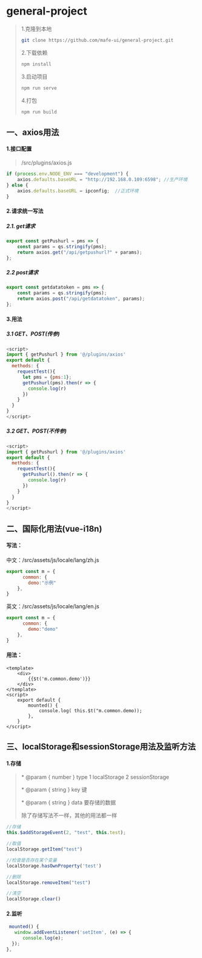 # general-project

> 1.克隆到本地
>
> ````bash
> git clone https://github.com/mafe-ui/general-project.git
> ````
>
> 2.下载依赖
>
> ````bash
> npm install
> ````
>
> 3.启动项目
>
> ````bash
> npm run serve
> ````
>
> 4.打包
>
> ````bash
> npm run build
> ````

## 一、axios用法

#### 1.接口配置

> /src/plugins/axios.js

````js
if (process.env.NODE_ENV === "development") {
    axios.defaults.baseURL = "http://192.168.0.109:6598"; //生产环境    
} else {
    axios.defaults.baseURL = ipconfig;	//正式环境
}
````

#### 2.请求统一写法

##### 2.1. get请求

````js
export const getPushurl = pms => {
    const params = qs.stringify(pms);
    return axios.get("/api/getpushurl?" + params);
};
````

##### 2.2 post请求

````js
export const getdatatoken = pms => {
    const params = qs.stringify(pms);
    return axios.post("/api/getdatatoken", params);
};
````

#### 3.用法

##### 3.1 GET、POST(传参)

````js
<script>
import { getPushurl } from '@/plugins/axios'
export default {
  methods: {
    requestTest(){
      let pms = {pms:1};
      getPushurl(pms).then(r => {
        console.log(r)
      })
    }
  }
}
</script>
````

##### 3.2 GET、POST(不传参)

````js
<script>
import { getPushurl } from '@/plugins/axios'
export default {
  methods: {
    requestTest(){
      getPushurl().then(r => {
        console.log(r)
      })
    }
  }
}
</script>
````

## 二、国际化用法(vue-i18n)

#### 写法：

中文：/src/assets/js/locale/lang/zh.js

````js
export const m = {
	  common: {
        demo:"示例"
    },
}
````

英文：/src/assets/js/locale/lang/en.js

````js
export const m = {
	  common: {
        demo:"demo"
    },
}
````

#### 用法：

````vue
<template>
    <div>
        {{$t('m.common.demo')}}
    </div>
</template>
<script>
    export default {
        mounted() {
            console.log( this.$t("m.common.demo));
        },
    }
</script>
````

## 三、localStorage和sessionStorage用法及监听方法

#### 1.存储

>  \* @param { number } type 1 localStorage 2 sessionStorage
>
>  \* @param { string }     key 键
>
>  \* @param { string }     data 要存储的数据
>
> 除了存储写法不一样，其他的用法都一样

````js
//存储
this.$addStorageEvent(2, "test", this.test);

//取值
localStorage.getItem("test")

//检查是否存在某个变量
localStorage.hasOwnProperty('test')

//删除
localStorage.removeItem("test")

//清空
localStorage.clear()
````

#### 2.监听

````js
 mounted() {
   window.addEventListener('setItem', (e) => {
      console.log(e);
  });
},
````

